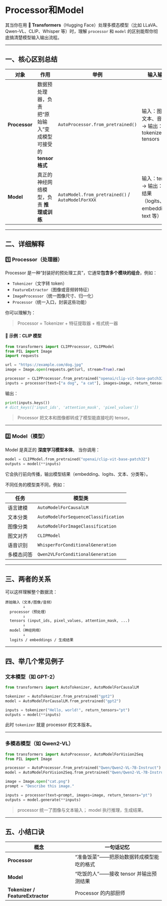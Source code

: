 # Processor和Model

其当你在用 **🤗 Transformers**（Hugging Face）处理多模态模型（比如 LLaVA、Qwen-VL、CLIP、Whisper 等）时，理解 `processor` 和 `model` 的区别能帮你彻底搞清楚模型输入输出流程。

------

## 一、核心区别总结

| 对象          | 作用                                                         | 举例                                              | 输入输出                                                    |
| ------------- | ------------------------------------------------------------ | ------------------------------------------------- | ----------------------------------------------------------- |
| **Processor** | 数据预处理器，负责把“原始输入”变成模型可接受的 **tensor 格式** | `AutoProcessor.from_pretrained()`                 | 输入：图片、文本、音频等 → 输出：tokenized tensors          |
| **Model**     | 真正的神经网络模型，负责 **推理或训练**                      | `AutoModel.from_pretrained()` / `AutoModelForXXX` | 输入：tensor → 输出：预测结果（logits、embedding、text 等） |

------

## 二、详细解释

### 1️⃣ Processor（处理器）

Processor 是一种“封装好的预处理工具”，它通常**包含多个模块的组合**，例如：

- `Tokenizer`（文字转 token）
- `FeatureExtractor`（图像或音频转特征）
- `ImageProcessor`（统一图像尺寸、归一化）
- `Processor`（统一入口，封装这些功能）

你可以理解为：

> Processor = Tokenizer + 特征提取器 + 格式统一器

#### 🌰 示例：CLIP 模型

```python
from transformers import CLIPProcessor, CLIPModel
from PIL import Image
import requests

url = "https://example.com/dog.jpg"
image = Image.open(requests.get(url, stream=True).raw)

processor = CLIPProcessor.from_pretrained("openai/clip-vit-base-patch32")
inputs = processor(text=["a dog", "a cat"], images=image, return_tensors="pt")
```

输出：

```python
print(inputs.keys())
# dict_keys(['input_ids', 'attention_mask', 'pixel_values'])
```

> Processor 把文本和图像都转成了模型能直接吃的 tensor。

------

### 2️⃣ Model（模型）

Model 是真正的 **深度学习模型本体**。
 当你调用：

```python
model = CLIPModel.from_pretrained("openai/clip-vit-base-patch32")
outputs = model(**inputs)
```

它会执行前向传播，输出模型结果（embedding、logits、文本、分类等）。

不同任务的模型类不同，例如：

| 任务       | 模型类                               |
| ---------- | ------------------------------------ |
| 语言建模   | `AutoModelForCausalLM`               |
| 文本分类   | `AutoModelForSequenceClassification` |
| 图像分类   | `AutoModelForImageClassification`    |
| 图文对齐   | `CLIPModel`                          |
| 语音识别   | `WhisperForConditionalGeneration`    |
| 多模态问答 | `Qwen2VLForConditionalGeneration`    |

------

## 三、两者的关系

可以这样理解整个数据流：

```
原始输入（文本/图像/音频）
        ↓
  processor（预处理）
        ↓
  tensors (input_ids, pixel_values, attention_mask, ...)
        ↓
  model（神经网络）
        ↓
  logits / embeddings / 生成结果
```

------

## 四、举几个常见例子

### 文本模型（如 GPT-2）

```python
from transformers import AutoTokenizer, AutoModelForCausalLM

tokenizer = AutoTokenizer.from_pretrained("gpt2")
model = AutoModelForCausalLM.from_pretrained("gpt2")

inputs = tokenizer("Hello, world!", return_tensors="pt")
outputs = model(**inputs)
```

此时 `tokenizer` 就是 processor 的文本版本。

------

### 多模态模型（如 Qwen2-VL）

```python
from transformers import AutoProcessor, AutoModelForVision2Seq
from PIL import Image

processor = AutoProcessor.from_pretrained("Qwen/Qwen2-VL-7B-Instruct")
model = AutoModelForVision2Seq.from_pretrained("Qwen/Qwen2-VL-7B-Instruct")

image = Image.open("cat.png")
prompt = "Describe this image."

inputs = processor(text=prompt, images=image, return_tensors="pt")
outputs = model.generate(**inputs)
```

> processor 统一了图像与文本输入；
> model 执行推理，生成结果。

------

## 五、小结口诀

| 概念                             | 一句话记忆                               |
| -------------------------------- | ---------------------------------------- |
| **Processor**                    | “准备饭菜”——把原始数据转成模型能吃的格式 |
| **Model**                        | “吃饭的人”——接收 tensor 并输出预测结果   |
| **Tokenizer / FeatureExtractor** | Processor 的内部厨师                     |


